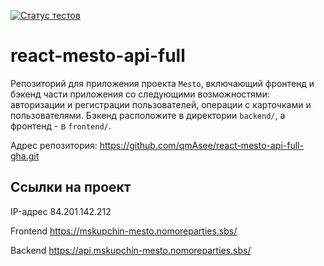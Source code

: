 [![Статус тестов](../../actions/workflows/tests.yml/badge.svg)](../../actions/workflows/tests.yml)

# react-mesto-api-full
Репозиторий для приложения проекта `Mesto`, включающий фронтенд и бэкенд части приложения со следующими возможностями: авторизации и регистрации пользователей, операции с карточками и пользователями. Бэкенд расположите в директории `backend/`, а фронтенд - в `frontend/`.

Адрес репозитория: https://github.com/qmAsee/react-mesto-api-full-gha.git

## Ссылки на проект

IP-адрес 84.201.142.212

Frontend https://mskupchin-mesto.nomoreparties.sbs/

Backend https://api.mskupchin-mesto.nomoreparties.sbs/
